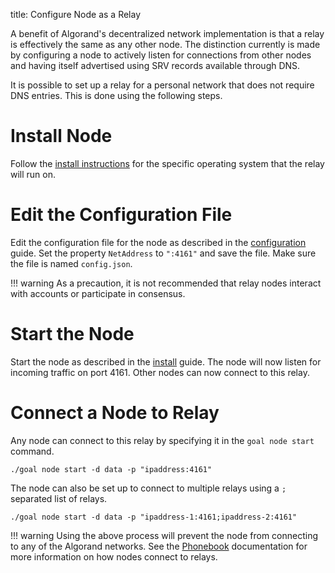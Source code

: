 title: Configure Node as a Relay

A benefit of Algorand's decentralized network implementation is that a relay is effectively the same as any other node. The distinction currently is made by configuring a node to actively listen for connections from other nodes and having itself advertised using SRV records available through DNS. 

It is possible to set up a relay for a personal network that does not require DNS entries. This is done using the following steps.

# Install Node 
Follow the [install instructions](../../run-a-node/setup/install.md) for the specific operating system that the relay will run on.

# Edit the Configuration File
Edit the configuration file for the node as described in the [configuration](/run-a-node/reference/config) guide. Set the property `NetAddress` to `":4161"` and save the file. Make sure the file is named `config.json`.

!!! warning
	As a precaution, it is not recommended that relay nodes interact with accounts or participate in consensus.

# Start the Node
Start the node as described in the [install](../../run-a-node/setup/install.md) guide. The node will now listen for incoming traffic on port 4161. Other nodes can now connect to this relay.

# Connect a Node to Relay
Any node can connect to this relay by specifying it in the `goal node start` command. 

```
./goal node start -d data -p "ipaddress:4161"
```

The node can also be set up to connect to multiple relays using a `;` separated list of relays.

```
./goal node start -d data -p "ipaddress-1:4161;ipaddress-2:4161"
```

!!! warning
	Using the above process will prevent the node from connecting to any of the Algorand networks. See the [Phonebook](/run-a-node/reference/artifacts#phonebookjson) documentation for more information on how nodes connect to relays.



